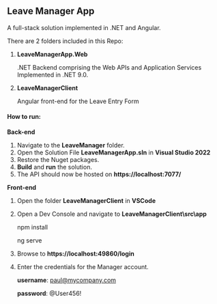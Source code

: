 ## Leave Manager App



A full-stack solution implemented in .NET and Angular.



There are 2 folders included in this Repo:



1. **LeaveManagerApp.Web** 

   .NET Backend comprising the Web APIs and Application Services
   Implemented in .NET 9.0.
   
2. **LeaveManagerClient**

   Angular front-end for the Leave Entry Form



#### How to run:


**Back-end**

1. Navigate to the **LeaveManager** folder.
2. Open the Solution File **LeaveManagerApp.sln** in **Visual Studio 2022**
3. Restore the Nuget packages.
4. **Build** and **run** the solution.
5. The API should now be hosted on **https://localhost:7077/**



**Front-end**

1. Open the folder **LeaveManagerClient** in **VSCode**
2. Open a Dev Console and navigate to **LeaveManagerClient\\src\\app**

   npm install

   ng serve
   
4. Browse to **https://localhost:49860/login**
5. Enter the credentials for the Manager account.

    **username**: paul@mycompany.com
    
    **password**: @User456!





